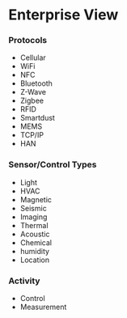 # Enterprise View

### Protocols

* Cellular
* WiFi
* NFC
* Bluetooth
* Z-Wave
* Zigbee
* RFID
* Smartdust
* MEMS
* TCP/IP
* HAN

### Sensor/Control Types

* Light
* HVAC
* Magnetic
* Seismic
* Imaging
* Thermal
* Acoustic
* Chemical
* humidity
* Location

### Activity

* Control
* Measurement



